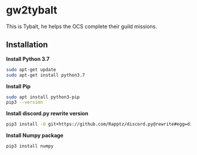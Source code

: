 # gw2tybalt
This is Tybalt, he helps the OCS  complete their guild missions.

## Installation

**Install Python 3.7**  
```sh
sudo apt-get update
sudo apt-get install python3.7
```

**Install Pip**  
```sh
sudo apt install python3-pip
pip3 --version
```

**Install discord.py rewrite version**  
```sh
pip3 install -U git+https://github.com/Rapptz/discord.py@rewrite#egg=discord.py[voice]
```

**Install Numpy package**  
```sh
pip3 install numpy
```

